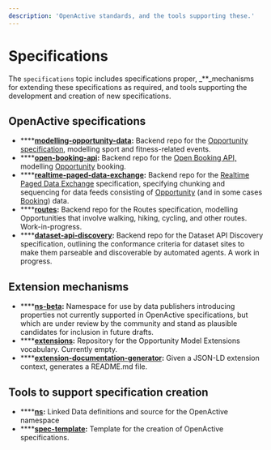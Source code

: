 ```yaml
---
description: 'OpenActive standards, and the tools supporting these.'
---
```


# Specifications

The `specifications` topic includes specifications proper, _\*\*_mechanisms for extending these specifications as required, and tools supporting the development and creation of new specifications.

## OpenActive specifications

* \*\*\*\*[**modelling-opportunity-data**](https://github.com/openactive/modelling-opportunity-data)**:** Backend repo for the [Opportunity specification](https://www.openactive.io/modelling-opportunity-data/), modelling sport and fitness-related events.
* \*\*\*\*[**open-booking-api**](https://github.com/openactive/open-booking-api)**:** Backend repo for the [Open Booking API,](https://www.openactive.io/open-booking-api/EditorsDraft/)  modelling [Opportunity](https://www.openactive.io/modelling-opportunity-data/) booking.
* \*\*\*\*[**realtime-paged-data-exchange**](https://github.com/openactive/realtime-paged-data-exchange)**:** Backend repo for the [Realtime Paged Data Exchange](https://www.w3.org/2017/08/realtime-paged-data-exchange/) specification, specifying chunking and sequencing for data feeds consisting of [Opportunity](https://www.openactive.io/modelling-opportunity-data/) \(and in some cases [Booking](https://www.openactive.io/open-booking-api/EditorsDraft/)\) data.
* \*\*\*\*[**routes**](https://github.com/openactive/routes)**:** Backend repo for the Routes specification, modelling Opportunities that involve walking, hiking, cycling, and other routes. Work-in-progress.
* \*\*\*\*[**dataset-api-discovery**](https://github.com/openactive/dataset-api-discovery)**:** Backend repo for the Dataset API Discovery specification, outlining the conformance criteria for dataset sites to make them parseable and discoverable by automated agents. A work in progress.

## Extension mechanisms

* \*\*\*\*[**ns-beta**](https://github.com/openactive/ns-beta)**:** Namespace for use by data publishers introducing properties not currently supported in OpenActive specifications, but which are under review by the community and stand as plausible candidates for inclusion in future drafts.
* \*\*\*\*[**extensions**](https://github.com/openactive/extensions)**:** Repository for the Opportunity Model Extensions vocabulary. Currently empty.
* \*\*\*\*[**extension-documentation-generator**](https://github.com/openactive/extension-documentation-generator)**:** Given a JSON-LD extension context, generates a README.md file.

## **Tools to support specification creation**

* \*\*\*\*[**ns**](https://github.com/openactive/ns)**:** Linked Data definitions and source for the OpenActive namespace
* \*\*\*\*[**spec-template**](https://github.com/openactive/spec-template)**:** Template for the creation of OpenActive specifications.

